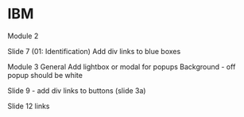 # IBM

Module 2 

Slide 7 (01: Identification)
Add div links to blue boxes


Module 3 
General
Add lightbox or modal for popups 
Background - off popup should be white


Slide 9 - 
add div links to buttons (slide 3a)

Slide 12 
links
